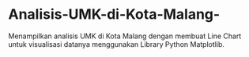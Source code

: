 # Analisis-UMK-di-Kota-Malang-

Menampilkan analisis UMK di Kota Malang dengan membuat Line Chart untuk visualisasi datanya menggunakan Library Python Matplotlib.
